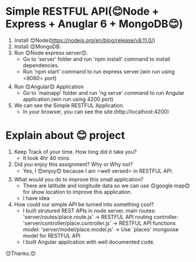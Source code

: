 
# Simple RESTFUL API(😊Node + Express + Anuglar 6 + MongoDB😊)
1. Install 😊Node(https://nodejs.org/en/blog/release/v8.11.0/)
2. Install 😊MongoDB.
3. Run 😊Node express server😊.
   * Go to 'server' folder and run 'npm install' command to install dependencies.
   * Run 'npm start' command to run express server.(win run using ⭐8080⭐ port)
4. Run 😊Angular😊 Application
   * Go to 'mainapp' folder and run 'ng serve' command to run Angular application.(win run using 4200 port)
5. We can see the Simple RESTFUL Application.
   * In your browser, you can see the site.(http://localhost:4200)


# Explain about 😊 project
1. Keep Track of your time. How long did it take you? 
   * It took 4hr 40 mins.
2. Did you enjoy this assignment? Why or Why not?     
   * Yes, I 😊enjoy😊 because I am ⭐well versed⭐ in RESTFUL API.
3. What would you do to improve this small application?
   * There are latitude and longitude data so we can use 😊google map😊 for show location to improve this application.
   * I have idea
4. How could our simple API be turned into something cool?
   * I built strutured REST APIs in node server.
     main routes: 'server/routes/place.route.js'           -> RESTFUL API routing
     controller:  'server/controller/place.controller.js'   -> RESTFUL API functions
     model:       'server/model/place.model.js'            -> Use `places' mongoose model for RESTFUL API  
   * I built Angular application with well documented code.

😊Thanks.😊
    